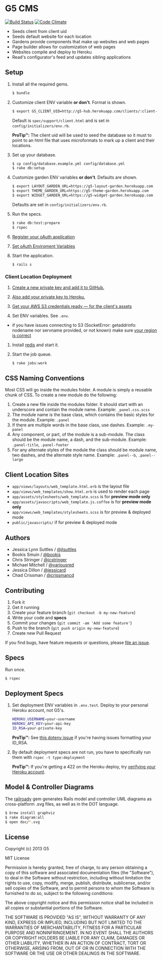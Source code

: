 # G5 CMS

[![Build Status](https://travis-ci.org/G5/g5-content-management-system.svg)](https://travis-ci.org/G5/g5-content-management-system)
[![Code Climate](https://codeclimate.com/repos/5114447913d6374d5000e638/badges/065a0ae50d3b8277ebb2/gpa.png)](https://codeclimate.com/repos/5114447913d6374d5000e638/feed)

- Seeds client from client uid
- Seeds default website for each location
- Gardens provide components that make up websites and web pages
- Page builder allows for customization of web pages
- Websites compile and deploy to Heroku
- Read's configurator's feed and updates sibling applications


## Setup

1. Install all the required gems.

    ```bash
    $ bundle
    ```

1. Customize client ENV variable __or don't__. Format is shown.

    ```bash
    $ export G5_CLIENT_UID=http://g5-hub.herokuapp.com/clients/:client-urn
    ```

    Default is `spec/support/client.html` and is set in
    `config/initializers/env.rb`.

    __ProTip™:__ The client uid will be used to seed the database so it must
    to point to an html file that uses microformats to mark up a client and
    their locations.

1. Set up your database.

    ```bash
    $ cp config/database.example.yml config/database.yml
    $ rake db:setup
    ```

1. Customize garden ENV variables __or don't__. Defaults are shown.

    ```bash
    $ export LAYOUT_GARDEN_URL=https://g5-layout-garden.herokuapp.com
    $ export THEME_GARDEN_URL=https://g5-theme-garden.herokuapp.com
    $ export WIDGET_GARDEN_URL=https://g5-widget-garden.herokuapp.com
    ```

    Defaults are set in `config/initializers/env.rb`.

1. Run the specs.

    ```bash
    $ rake db:test:prepare
    $ rspec
    ```

1. [Register your oAuth application](https://github.com/G5/g5_authenticatable#registering-your-oauth-application)

1. [Set oAuth Enviroment Variables](https://github.com/G5/g5_authenticatable#environment-variables)

1. Start the application.

    ```bash
    $ rails s
    ```


### Client Location Deployment

1. [Create a new private key and add it to
   GitHub.](https://help.github.com/articles/generating-ssh-keys)

1. [Also add your private key to
   Heroku.](https://devcenter.heroku.com/articles/keys)

1. [Get your AWS S3 credentials ready — for the client's assets](https://console.aws.amazon.com/s3)

1. Set ENV variables. See `.env`.

  * if you have issues connecting to S3 (SocketError: getaddrinfo: nodename nor servname provided, or not known) make sure [your region is correct](http://docs.aws.amazon.com/general/latest/gr/rande.html)

1. Install [redis](http://redis.io/) and start it.

1. Start the job queue.

    ```bash
    $ rake jobs:work
    ```


## CSS Naming Conventions

Most CSS will go inside the modules folder. A module is simply a reusable chunk
of CSS. To create a new module do the following:

1. Create a new file inside the modules folder. It should start with an
   underscore and contain the module name. Example: `_panel.css.scss`
1. The module name is the base class, which contains the basic styles for the
   module. Example: `.panel`
1. If there are multiple words in the base class, use dashes. Example:
   `.my-panel`
1. Any component, or part, of the module is a sub-module. The class should be
   the module name, a dash, and the sub-module. Example: `.panel-title`,
   `.panel-footer`
1. For any alternate styles of the module the class should be module name, two
   dashes, and the alternate style name. Example: `.panel--b`, `.panel--large`


## Client Location Sites

- `app/views/layouts/web_template.html.erb` is the layout file
- `app/views/web_templates/show.html.erb` is used to render each page
- `app/assets/stylesheets/web_template.scss` is for __preview mode only__
- `app/assets/javascripts/web_template.js.coffee` is for __preview mode only__
- `app/views/web_templates/stylesheets.scss` is for preview & deployed mode
- `public/javascripts/` if for preview & deployed mode


## Authors

  * Jessica Lynn Suttles / [@jlsuttles](https://github.com/jlsuttles)
  * Bookis Smuin / [@bookis](https://github.com/bookis)
  * Chris Stringer / [@jcstringer](https://github.com/jcstringer)
  * Michael Mitchell / [@variousred](https://github.com/variousred)
  * Jessica Dillon / [@jessicard](https://github.com/jessicard)
  * Chad Crissman / [@crissmancd](https://github.com/crissmancd)


## Contributing

1. Fork it
1. Get it running
1. Create your feature branch (`git checkout -b my-new-feature`)
1. Write your code and **specs**
1. Commit your changes (`git commit -am 'Add some feature'`)
1. Push to the branch (`git push origin my-new-feature`)
1. Create new Pull Request

If you find bugs, have feature requests or questions, please
[file an issue](https://github.com/g5search/g5-content-management-system/issues).


## Specs

Run once.

```bash
$ rspec
```


## Deployment Specs

1. Set deployment ENV variables in `.env.test`. Deploy to your personal Heroku
   account, not G5's.

    ```bash
    HEROKU_USERNAME=your-username
    HEROKU_API_KEY=your-api-key
    ID_RSA=your-private-key
    ```

    __ProTip™:__ See [this dotenv issue](https://github.com/bkeepers/dotenv/issues/21) if you're having issues formatting your ID_RSA.

1. By default deployment specs are not run, you have to specifically run them
   with `rspec -t type:deployment`

   __ProTip™:__ If you're getting a 422 on the Heroku deploy, try [verifying your Heroku account](https://devcenter.heroku.com/articles/account-verification).


## Model & Controller Diagrams

The [railroady](https://github.com/preston/railroady) gem generates Rails model
and controller UML diagrams as cross-platform .svg files, as well as in the DOT
language.

```bash
$ brew install graphviz
$ rake diagram:all
$ open doc/*.svg
```


## License

Copyright (c) 2013 G5

MIT License

Permission is hereby granted, free of charge, to any person obtaining
a copy of this software and associated documentation files (the
"Software"), to deal in the Software without restriction, including
without limitation the rights to use, copy, modify, merge, publish,
distribute, sublicense, and/or sell copies of the Software, and to
permit persons to whom the Software is furnished to do so, subject to
the following conditions:

The above copyright notice and this permission notice shall be
included in all copies or substantial portions of the Software.

THE SOFTWARE IS PROVIDED "AS IS", WITHOUT WARRANTY OF ANY KIND,
EXPRESS OR IMPLIED, INCLUDING BUT NOT LIMITED TO THE WARRANTIES OF
MERCHANTABILITY, FITNESS FOR A PARTICULAR PURPOSE AND
NONINFRINGEMENT. IN NO EVENT SHALL THE AUTHORS OR COPYRIGHT HOLDERS BE
LIABLE FOR ANY CLAIM, DAMAGES OR OTHER LIABILITY, WHETHER IN AN ACTION
OF CONTRACT, TORT OR OTHERWISE, ARISING FROM, OUT OF OR IN CONNECTION
WITH THE SOFTWARE OR THE USE OR OTHER DEALINGS IN THE SOFTWARE.
